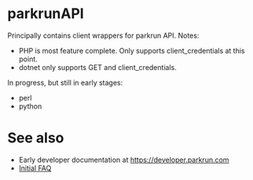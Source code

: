 parkrunAPI
==========

Principally contains client wrappers for parkrun API. Notes:

* PHP is most feature complete. Only supports client_credentials at this point.
* dotnet only supports GET and client_credentials.

In progress, but still in early stages:

* perl
* python

See also
========

* Early developer documentation at https://developer.parkrun.com
* [Initial FAQ](http://support.parkrun.com/hc/en-us/categories/200347082-parkrun-API)